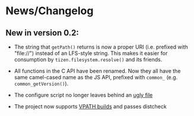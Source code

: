 News/Changelog
==============

New in version 0.2:
-------------------

  * The string that `getPath()` returns is now a proper URI (i.e. prefixed
    with "file://") instead of an LFS-style string. This makes it easier for
    consumption by `tizen.filesystem.resolve()` and its friends.

  * All functions in the C API have been renamed. Now they all have the same
    camel-cased name as the JS API, prefixed with `common_` (e.g.
    `common_getVersion()`).

  * The configure script no longer leaves behind an [ugly file][1]

  * The project now supports [VPATH builds][2] and passes distcheck

[1]: ../../issues/1
[2]: ../../issues/2
